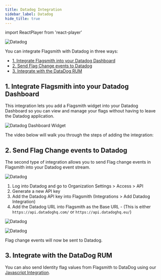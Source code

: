 ```yaml
---
title: Datadog Integration
sidebar_label: Datadog
hide_title: true
---
```


import ReactPlayer from 'react-player'

![Datadog](/img/integrations/datadog/datadog-logo.svg)

You can integrate Flagsmith with Datadog in three ways:

- [1. Integrate Flagsmith into your Datadog Dashboard](#1-integrate-flagsmith-into-your-datadog-dashboard)
- [2. Send Flag Change events to Datadog](#2-send-flag-change-events-to-datadog)
- [3. Integrate with the DataDog RUM](#3-integrate-with-the-datadog-rum)

## 1. Integrate Flagsmith into your Datadog Dashboard

This integration lets you add a Flagsmith widget into your Datadog Dashboard so you can view and manage your flags
without having to leave the Datadog application.

![Datadog Dashboard Widget](/img/integrations/datadog/datadog-dashboard-widget.png)

The video below will walk you through the steps of adding the integration:

<ReactPlayer
    playing
    controls
    width="100%"
    height="460px"
    url='https://getleda.wistia.com/medias/76558s9yj7' />

## 2. Send Flag Change events to Datadog

The second type of integration allows you to send Flag change events in Flagsmith into your Datadog event stream.

![Datadog](/img/integrations/datadog/datadog-3.png)

1. Log into Datadog and go to Organization Settings > Access > API
2. Generate a new API key
3. Add the Datadog API key into Flagsmith (Integrations > Add Datadog Integration)
4. Add the Datadog URL into Flagsmith as the Base URL - (This is either `https://api.datadoghq.com/` or
   `https://api.datadoghq.eu/`)

![Datadog](/img/integrations/datadog/datadog-1.png)

![Datadog](/img/integrations/datadog/datadog-2.png)

Flag change events will now be sent to Datadog.

## 3. Integrate with the DataDog RUM

You can also send Identity flag values from Flagsmith to DataDog using our
[Javascript Integration](../clients/client-side/javascript#datadog-rum-javascript-sdk-integration).

